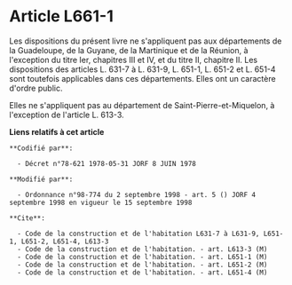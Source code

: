 # Article L661-1

Les dispositions du présent livre ne s'appliquent pas aux départements de la Guadeloupe, de la Guyane, de la Martinique et de
la Réunion, à l'exception du titre Ier, chapitres III et IV, et du titre II, chapitre II. Les dispositions des articles L.
631-7 à L. 631-9, L. 651-1, L. 651-2 et L. 651-4 sont toutefois applicables dans ces départements. Elles ont un caractère
d'ordre public.

Elles ne s'appliquent pas au département de Saint-Pierre-et-Miquelon, à l'exception de l'article L. 613-3.

**Liens relatifs à cet article**

	**Codifié par**:

	  - Décret n°78-621 1978-05-31 JORF 8 JUIN 1978

	**Modifié par**:

	  - Ordonnance n°98-774 du 2 septembre 1998 - art. 5 () JORF 4 septembre 1998 en vigueur le 15 septembre 1998

	**Cite**:

	  - Code de la construction et de l'habitation L631-7 à L631-9, L651-1, L651-2, L651-4, L613-3
	  - Code de la construction et de l'habitation. - art. L613-3 (M)
	  - Code de la construction et de l'habitation. - art. L651-1 (M)
	  - Code de la construction et de l'habitation. - art. L651-2 (M)
	  - Code de la construction et de l'habitation. - art. L651-4 (M)
